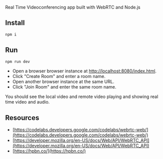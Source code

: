 Real Time Videoconferencing app built with WebRTC and Node.js

## Install

```sh
npm i
```

## Run

```sh
npm run dev
```

- Open a browser browser instance at [http://localhost:8080/index.html](http://localhost:8080/index.html).
- Click "Create Room" and enter a room name.
- Open another browser instance at the same URL.
- Click "Join Room" and enter the same room name.

You should see the local video and remote video playing and showing real time video and audio.

## Resources

- [https://codelabs.developers.google.com/codelabs/webrtc-web/](https://codelabs.developers.google.com/codelabs/webrtc-web/)
- [https://developer.mozilla.org/en-US/docs/Web/API/WebRTC_API](https://developer.mozilla.org/en-US/docs/Web/API/WebRTC_API)
- [https://hpbn.co/](https://hpbn.co/)
